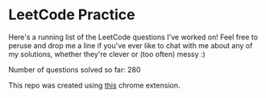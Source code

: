 # LeetCode Practice

Here's a running list of the LeetCode questions I've worked on! Feel free to peruse and drop me a line if you've ever like to chat with me about any of my solutions, whether they're clever or (too often) messy :)

Number of questions solved so far: 280

This repo was created using [this](https://github.com/QasimWani/LeetHub) chrome extension.
